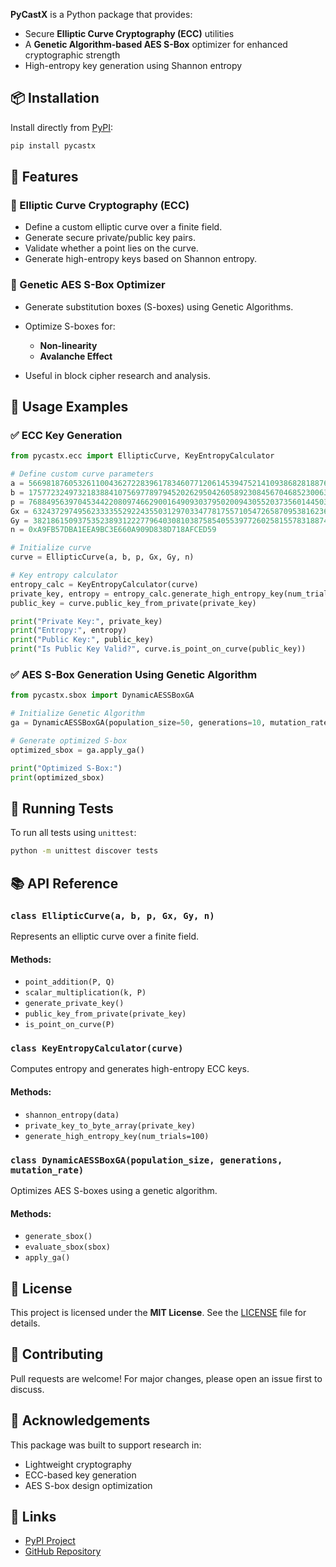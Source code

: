 **PyCastX** is a Python package that provides:

- Secure **Elliptic Curve Cryptography (ECC)** utilities
- A **Genetic Algorithm-based AES S-Box** optimizer for enhanced cryptographic strength
- High-entropy key generation using Shannon entropy

## 📦 Installation

Install directly from [PyPI](https://pypi.org/project/pycastx):

```bash
pip install pycastx
````

## 🔐 Features

### 🔸 Elliptic Curve Cryptography (ECC)

* Define a custom elliptic curve over a finite field.
* Generate secure private/public key pairs.
* Validate whether a point lies on the curve.
* Generate high-entropy keys based on Shannon entropy.

### 🔸 Genetic AES S-Box Optimizer

* Generate substitution boxes (S-boxes) using Genetic Algorithms.
* Optimize S-boxes for:

  * **Non-linearity**
  * **Avalanche Effect**
* Useful in block cipher research and analysis.

## 🚀 Usage Examples

### ✅ ECC Key Generation

```python
from pycastx.ecc import EllipticCurve, KeyEntropyCalculator

# Define custom curve parameters
a = 56698187605326110043627228396178346077120614539475214109386828188763884139993
b = 17577232497321838841075697789794520262950426058923084567046852300633325438902
p = 76884956397045344220809746629001649093037950200943055203735601445031516197751
Gx = 63243729749562333355292243550312970334778175571054726587095381623627144114786
Gy = 38218615093753523893122277964030810387585405539772602581557831887485717997975
n = 0xA9FB57DBA1EEA9BC3E660A909D838D718AFCED59

# Initialize curve
curve = EllipticCurve(a, b, p, Gx, Gy, n)

# Key entropy calculator
entropy_calc = KeyEntropyCalculator(curve)
private_key, entropy = entropy_calc.generate_high_entropy_key(num_trials=100)
public_key = curve.public_key_from_private(private_key)

print("Private Key:", private_key)
print("Entropy:", entropy)
print("Public Key:", public_key)
print("Is Public Key Valid?", curve.is_point_on_curve(public_key))
```

### ✅ AES S-Box Generation Using Genetic Algorithm

```python
from pycastx.sbox import DynamicAESSBoxGA

# Initialize Genetic Algorithm
ga = DynamicAESSBoxGA(population_size=50, generations=10, mutation_rate=0.05)

# Generate optimized S-box
optimized_sbox = ga.apply_ga()

print("Optimized S-Box:")
print(optimized_sbox)
```

## 🧪 Running Tests

To run all tests using `unittest`:

```bash
python -m unittest discover tests
```

## 📚 API Reference

### `class EllipticCurve(a, b, p, Gx, Gy, n)`

Represents an elliptic curve over a finite field.

#### Methods:

* `point_addition(P, Q)`
* `scalar_multiplication(k, P)`
* `generate_private_key()`
* `public_key_from_private(private_key)`
* `is_point_on_curve(P)`


### `class KeyEntropyCalculator(curve)`

Computes entropy and generates high-entropy ECC keys.

#### Methods:

* `shannon_entropy(data)`
* `private_key_to_byte_array(private_key)`
* `generate_high_entropy_key(num_trials=100)`


### `class DynamicAESSBoxGA(population_size, generations, mutation_rate)`

Optimizes AES S-boxes using a genetic algorithm.

#### Methods:

* `generate_sbox()`
* `evaluate_sbox(sbox)`
* `apply_ga()`


## 📜 License

This project is licensed under the **MIT License**.
See the [LICENSE](./LICENSE) file for details.


## 🤝 Contributing

Pull requests are welcome! For major changes, please open an issue first to discuss.


## 🧠 Acknowledgements

This package was built to support research in:

* Lightweight cryptography
* ECC-based key generation
* AES S-box design optimization


## 🔗 Links

* [PyPI Project](https://pypi.org/project/pycastx/)
* [GitHub Repository](https://github.com/ahwarkhan/pycastx)